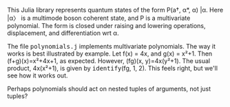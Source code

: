 This Julia library represents quantum states of the form P(a†, α*, α) |α.   Here |α〉 is a multimode boson coherent state, and P is a multivariate polynomial.  The form is closed under raising and lowering operations, displacement, and differentiation wrt α.

The file <tt>polynomials.j</tt> implements multivariate polynomials.  The way it works is best illustrated by example.  Let f(x) = 4x, and g(x) = x²+1.  Then (f+g)(x)=x²+4x+1, as expected.  However, (fg)(x, y)=4x(y²+1).  The usual product, 4x(x²+1), is given by <tt>identify</tt>(fg, 1, 2).  This feels right, but we'll see how it works out.

Perhaps polynomials should act on nested tuples of arguments, not just tuples?